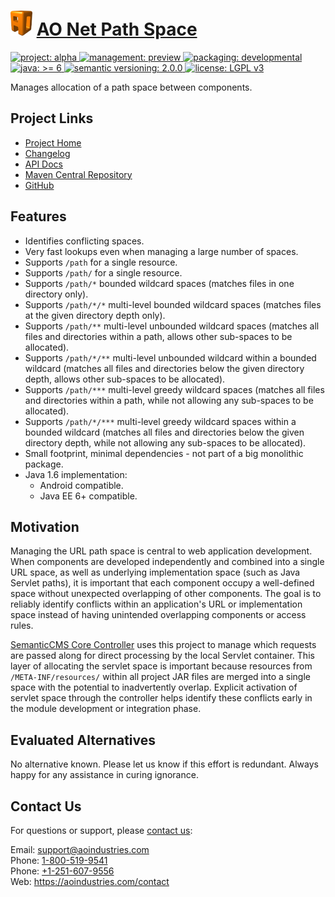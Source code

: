 # [<img src="ao-logo.png" alt="AO Logo" width="35" height="40">](https://aoindustries.com/) [AO Net Path Space](https://aoindustries.com/ao-net-path-space/)
<p>
	<a href="https://aoindustries.com/life-cycle#project-alpha">
		<img src="https://aoindustries.com/ao-badges/project-alpha.svg" alt="project: alpha" />
	</a>
	<a href="https://aoindustries.com/life-cycle#management-preview">
		<img src="https://aoindustries.com/ao-badges/management-preview.svg" alt="management: preview" />
	</a>
	<a href="https://aoindustries.com/life-cycle#packaging-developmental">
		<img src="https://aoindustries.com/ao-badges/packaging-developmental.svg" alt="packaging: developmental" />
	</a>
	<br />
	<a href="https://docs.oracle.com/javase/6/docs/api/">
		<img src="https://aoindustries.com/ao-badges/java-6.svg" alt="java: &gt;= 6" />
	</a>
	<a href="http://semver.org/spec/v2.0.0.html">
		<img src="https://aoindustries.com/ao-badges/semver-2.0.0.svg" alt="semantic versioning: 2.0.0" />
	</a>
	<a href="https://www.gnu.org/licenses/lgpl-3.0">
		<img src="https://aoindustries.com/ao-badges/license-lgpl-3.0.svg" alt="license: LGPL v3" />
	</a>
</p>

Manages allocation of a path space between components.

## Project Links
* [Project Home](https://aoindustries.com/ao-net-path-space/)
* [Changelog](https://aoindustries.com/ao-net-path-space/changelog)
* [API Docs](https://aoindustries.com/ao-net-path-space/apidocs/)
* [Maven Central Repository](https://search.maven.org/#search%7Cgav%7C1%7Cg:%22com.aoindustries%22%20AND%20a:%22ao-net-path-space%22)
* [GitHub](https://github.com/aoindustries/ao-net-path-space)

## Features
* Identifies conflicting spaces.
* Very fast lookups even when managing a large number of spaces.
* Supports `/path` for a single resource.
* Supports `/path/` for a single resource.
* Supports `/path/*` bounded wildcard spaces (matches files in one directory only).
* Supports `/path/*/*` multi-level bounded wildcard spaces (matches files at the given directory depth only).
* Supports `/path/**` multi-level unbounded wildcard spaces (matches all files and directories within a path, allows other sub-spaces to be allocated).
* Supports `/path/*/**` multi-level unbounded wildcard within a bounded wildcard (matches all files and directories below the given directory depth, allows other sub-spaces to be allocated).
* Supports `/path/***` multi-level greedy wildcard spaces (matches all files and directories within a path, while not allowing any sub-spaces to be allocated).
* Supports `/path/*/***` multi-level greedy wildcard spaces within a bounded wildcard (matches all files and directories below the given directory depth, while not allowing any sub-spaces to be allocated).
* Small footprint, minimal dependencies - not part of a big monolithic package.
* Java 1.6 implementation:
    * Android compatible.
    * Java EE 6+ compatible.

## Motivation
Managing the URL path space is central to web application development.  When components are developed independently and combined into a single URL space, as well as underlying implementation space (such as Java Servlet paths), it is important that each component occupy a well-defined space without unexpected overlapping of other components.  The goal is to reliably identify conflicts within an application's URL or implementation space instead of having unintended overlapping components or access rules.

[SemanticCMS Core Controller](https://semanticcms.com/core/controller/) uses this project to manage which requests are passed along for direct processing by the local Servlet container.  This layer of allocating the servlet space is important because resources from `/META-INF/resources/` within all project JAR files are merged into a single space with the potential to inadvertently overlap.  Explicit activation of servlet space through the controller helps identify these conflicts early in the module development or integration phase.

## Evaluated Alternatives
No alternative known.  Please let us know if this effort is redundant.  Always happy for any assistance in curing ignorance.

## Contact Us
For questions or support, please [contact us](https://aoindustries.com/contact):

Email: [support@aoindustries.com](mailto:support@aoindustries.com)  
Phone: [1-800-519-9541](tel:1-800-519-9541)  
Phone: [+1-251-607-9556](tel:+1-251-607-9556)  
Web: https://aoindustries.com/contact
